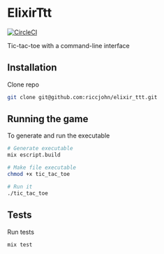 # ElixirTtt

[![CircleCI](https://circleci.com/gh/riccjohn/elixir_ttt.svg?style=svg)](https://circleci.com/gh/riccjohn/elixir_ttt)

Tic-tac-toe with a command-line interface

## Installation

Clone repo

```zsh
git clone git@github.com:riccjohn/elixir_ttt.git
```

## Running the game

To generate and run the executable

```zsh
# Generate executable
mix escript.build

# Make file executable
chmod +x tic_tac_toe

# Run it
./tic_tac_toe
```

## Tests

Run tests

```zsh
mix test
```
